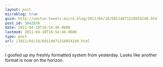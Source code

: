 ```yaml
---
layout: post
microblog: true
guid: http://vmstan-tweets.micro.blog/2011/04/18/60114071218954240.html
post_id: 3042838
date: 2011-04-18T16:54:46-0600
lastmod: 2011-04-18T16:54:46-0600
type: post
url: /2011/04/18/60114071218954240.html
---
```

I goofed up my freshly formatted system from yesterday. Looks like another format is now on the horizon.
